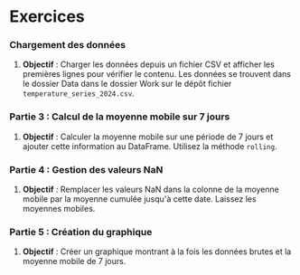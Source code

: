 # Exercices 

###  Chargement des données

1. **Objectif** : Charger les données depuis un fichier CSV et afficher les premières lignes pour vérifier le contenu. Les données se trouvent dans le dossier Data dans le dossier Work sur le dépôt fichier `temperature_series_2024.csv`.

### Partie 3 : Calcul de la moyenne mobile sur 7 jours

1. **Objectif** : Calculer la moyenne mobile sur une période de 7 jours et ajouter cette information au DataFrame. Utilisez la méthode `rolling`.

### Partie 4 : Gestion des valeurs NaN

1. **Objectif** : Remplacer les valeurs NaN dans la colonne de la moyenne mobile par la moyenne cumulée jusqu'à cette date. Laissez les moyennes mobiles.

### Partie 5 : Création du graphique

1. **Objectif** : Créer un graphique montrant à la fois les données brutes et la moyenne mobile de 7 jours.